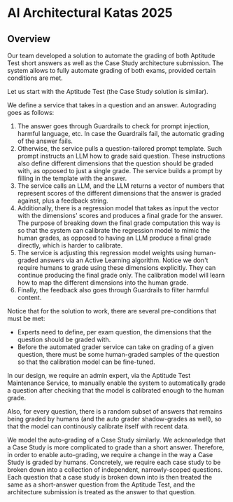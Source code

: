 # AI Architectural Katas 2025

## Overview

Our team developed a solution to automate the grading of both Aptitude Test short answers as well as the Case Study architecture submission. The system allows to fully automate grading of both exams, provided certain conditions are met.

Let us start with the Aptitude Test (the Case Study solution is similar).

We define a service that takes in a question and an answer. Autograding goes as follows:

1. The answer goes through Guardrails to check for prompt injection, harmful language, etc. In case the Guardrails fail, the automatic grading of the answer fails.
2. Otherwise, the service pulls a question-tailored prompt template. Such prompt instructs an LLM how to grade said question. These instructions also define different dimensions that the question should be graded with, as opposed to just a single grade. The service builds a prompt by filling in the template with the answer.
3. The service calls an LLM, and the LLM returns  a vector of numbers that represent scores of the different dimensions that the answer is graded against, plus a feedback string.
4. Additionally, there is a regression model that takes as input the vector with the dimensions' scores and produces a final grade for the answer. The purpose of breaking down the final grade computation this way is so that the system can calibrate the regression model to mimic the human grades, as opposed to having an LLM produce a final grade directly, which is harder to calibrate.
5. The service is adjusting this regression model weights using human-graded answers via an Active Learning algorithm. Notice we don't require humans to grade using these dimensions explicitly. They can continue producing the final grade only. The calibration model will learn how to map the different dimensions into the human grade.
6. Finally, the feedback also goes through Guardrails to filter harmful content.

Notice that for the solution to work, there are several pre-conditions that must be met:
- Experts need to define, per exam question, the dimensions that the question should be graded with.
- Before the automated grader service can take on grading of a given question, there must be some human-graded samples of the question so that the calibration model can be fine-tuned.

In our design, we require an admin expert, via the Aptitude Test Maintenance Service, to manually enable the system to automatically grade a question after checking that the model is calibrated enough to the human grade.

Also, for every question, there is a random subset of answers that remains being graded by humans (and the auto grader shadow-grades as well), so that the model can continously calibrate itself with recent data.


We model the auto-grading of a Case Study similarly. We acknowledge that a Case Study is more complicated to grade than a short answer. Therefore, in order to enable auto-grading, we require a change in the way a Case Study is graded by humans. Concretely, we require each case study to be broken down into a collection of independent, narrowly-scoped questions. Each question that a case study is broken down into is then treated the same as a short-answer question from the Aptitude Test, and the architecture submission is treated as the answer to that question.